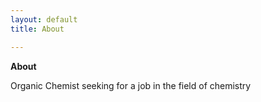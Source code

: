 ```yaml
---
layout: default
title: About

---
```

**About** <br>

Organic Chemist seeking for a job in the field of chemistry
